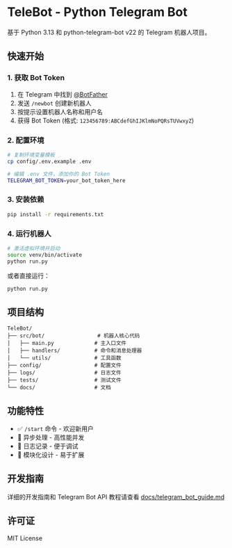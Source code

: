# TeleBot - Python Telegram Bot

基于 Python 3.13 和 python-telegram-bot v22 的 Telegram 机器人项目。

## 快速开始

### 1. 获取 Bot Token
1. 在 Telegram 中找到 [@BotFather](https://t.me/botfather)
2. 发送 `/newbot` 创建新机器人
3. 按提示设置机器人名称和用户名
4. 获得 Bot Token (格式: `123456789:ABCdefGhIJKlmNoPQRsTUVwxyZ`)

### 2. 配置环境
```bash
# 复制环境变量模板
cp config/.env.example .env

# 编辑 .env 文件，添加你的 Bot Token
TELEGRAM_BOT_TOKEN=your_bot_token_here
```

### 3. 安装依赖
```bash
pip install -r requirements.txt
```

### 4. 运行机器人
```bash
# 激活虚拟环境并启动
source venv/bin/activate
python run.py
```

或者直接运行：
```bash
python run.py
```

## 项目结构

```
TeleBot/
├── src/bot/                 # 机器人核心代码
│   ├── main.py             # 主入口文件
│   ├── handlers/           # 命令和消息处理器
│   └── utils/              # 工具函数
├── config/                 # 配置文件
├── logs/                   # 日志文件
├── tests/                  # 测试文件
└── docs/                   # 文档
```

## 功能特性

- ✅ `/start` 命令 - 欢迎新用户
- 🔄 异步处理 - 高性能并发
- 📝 日志记录 - 便于调试
- 🔧 模块化设计 - 易于扩展

## 开发指南

详细的开发指南和 Telegram Bot API 教程请查看 [docs/telegram_bot_guide.md](docs/telegram_bot_guide.md)

## 许可证

MIT License

